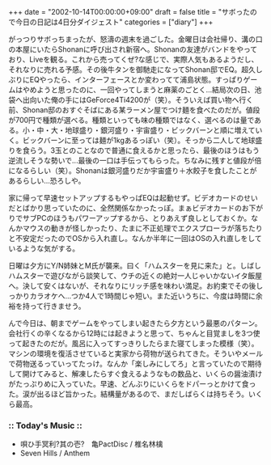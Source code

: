 +++
date = "2002-10-14T00:00:00+09:00"
draft = false
title = "サボったので今日の日記は4日分ダイジェスト"
categories = ["diary"]
+++

がっつりサボっちまったが、怒濤の週末を過ごした。金曜日は会社帰り、溝の口の本屋にいたらShonanに呼び出され新宿へ。Shonanの友達がバンドをやっており、Liveを観る。これから売ってくぜ?な感じで、実際人気もあるようだし、それなりに売れる予感。その後牛タンを御馳走になってShonan邸でEQ。超久しぶりにEQやったら、インターフェースとか変わってて浦島状態。すっぱりゲームはやめようと思ったのに、一回やってしまうと麻薬のごとく...結局次の日、池袋へ出向いた俺の手にはGeForce4Ti4200が（笑）。そういえば買い物へ行く前、Shonan邸のおすぐそばにある某ラーメン屋でつけ麺を食べたのだが。値段が700円で種類が選べる。種類といっても味の種類ではなく、選べるのは量である。小・中・大・地球盛り・銀河盛り・宇宙盛り・ビックバーンと順に増えていく。ビックバーンに至っては麺が1kgあるっぽい（笑）。そっから二人して地球盛りを食らう。3玉とのことなので普通に食えるかと思ったら、最後のほうはもう逆流しそうな勢いで...最後の一口は手伝ってもらった。ちなみに残すと値段が倍になるらしい（笑）。Shonanは銀河盛りだか宇宙盛り＋水餃子を食したことがあるらしい...恐ろしや。

家に帰って早速セットアップするもやっぱEQは起動せず。ビデオカードのせいだとばかり思っていたのに、全然関係なかったっぽ。まぁビデオカードのお下がりでサブPCのほうもパワーアップするから、とりあえず良しとしておくか。なんかマウスの動きが怪しかったり、たまに不正処理でエクスプローラが落ちたりと不安定だったのでOSから入れ直し。なんか半年に一回はOSの入れ直しをしているような気がする。

日曜は夕方にY/N姉妹とM氏が襲来。曰く「ハムスターを見に来た」と。しばしハムスターで遊びながら談笑して、ウチの近くの絶対一人じゃいかないイタ飯屋へ。決して安くはないが、それなりにリッチ感を味わい満足。お約束でその後しっかりカラオケへ...つか4人で1時間じゃ短い。また近いうちに、今度は時間に余裕を持って行きませう。

んで今日は、朝までゲームをやってしまい起きたら夕方という最悪のパターン。会社行くの辛くなるから12時には起きようと思って、ちゃんと目覚ましを3つ使って起きたのだが。風呂に入ってすっきりしたらまた寝てしまった模様（笑）。マシンの環境を復活させていると実家から荷物が送られてきた。そういやメールで荷物送るっていってたっけ。なんか「楽しみにしてろ」と言っていたので期待して開けてみると、解凍したらすぐ食えるようなもの数品と、いくらの醤油漬けがたっぷりめに入っていた。早速、どんぶりにいくらをドパーっとかけて食った。涙が出るほど旨かった。結構量があるので、まだしばらくは持ちそう。いくら最高。

<h3>:: Today's Music ::</h3>
<ul>
<li>唄ひ手冥利?其の壱?　亀PactDisc / 椎名林檎</li>
<li>Seven Hills / Anthem</li>
</ul>
